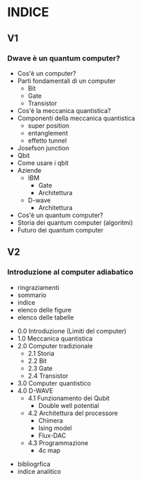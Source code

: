# INDICE

## V1
### Dwave è un quantum computer?
- Cos'è un computer?
- Parti fondamentali di un computer
	- Bit
	- Gate
	- Transistor
- Cos'è la meccanica quantistica?
- Componenti della meccanica quantistica
	- super position
	- entanglement
	- effetto tunnel
- Josefson junction
- Qbit
- Come usare i qbit
- Aziende
	- IBM
		- Gate
		- Architettura
	- D-wave
		- Architettura
- Cos'è un quantum computer?
- Storia dei quantum computer (algoritmi)
- Futuro dei quantum computer

## V2
### Introduzione al computer adiabatico
* ringraziamenti
* sommario
* indice
* elenco delle figure
* elenco delle tabelle
- 0.0 Introduzione (Limiti del computer)
- 1.0 Meccanica quantistica
- 2.0 Computer tradizionale
	- 2.1 Storia
	- 2.2 Bit
	- 2.3 Gate
	- 2.4 Transistor
- 3.0 Computer quantistico
- 4.0 D-WAVE
	- 4.1 Funzionamento dei Qubit
		- Double well potential
	- 4.2 Architettura del processore
		- Chimera
		- Ising model
		- Flux-DAC
	- 4.3 Programmazione
		- 4c map
* bibliogrfica
* indice analitico
